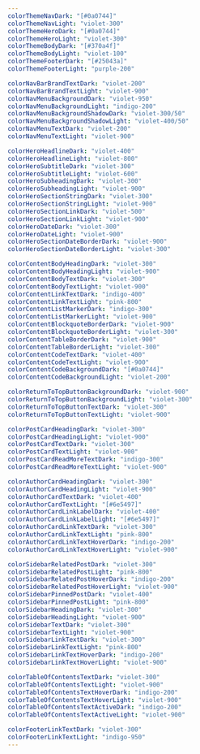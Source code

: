 ```yaml
---
colorThemeNavDark: "[#0a0744]"
colorThemeNavLight: "violet-300"
colorThemeHeroDark: "[#0a0744]"
colorThemeHeroLight: "violet-300"
colorThemeBodyDark: "[#370a4f]"
colorThemeBodyLight: "violet-100"
colorThemeFooterDark: "[#25043a]"
colorThemeFooterLight: "purple-200"

colorNavBarBrandTextDark: "violet-200"
colorNavBarBrandTextLight: "violet-900"
colorNavMenuBackgroundDark: "violet-950"
colorNavMenuBackgroundLight: "indigo-200"
colorNavMenuBackgroundShadowDark: "violet-300/50"
colorNavMenuBackgroundShadowLight: "violet-400/50"
colorNavMenuTextDark: "violet-200"
colorNavMenuTextLight: "violet-900"

colorHeroHeadlineDark: "violet-400"
colorHeroHeadlineLight: "violet-800"
colorHeroSubtitleDark: "violet-300"
colorHeroSubtitleLight: "violet-600"
colorHeroSubheadingDark: "violet-300"
colorHeroSubheadingLight: "violet-900"
colorHeroSectionStringDark: "violet-300"
colorHeroSectionStringLight: "violet-900"
colorHeroSectionLinkDark: "violet-500"
colorHeroSectionLinkLight: "violet-900"
colorHeroDateDark: "violet-300"
colorHeroDateLight: "violet-900"
colorHeroSectionDateBorderDark: "violet-900"
colorHeroSectionDateBorderLight: "violet-300"

colorContentBodyHeadingDark: "violet-300"
colorContentBodyHeadingLight: "violet-900"
colorContentBodyTextDark: "violet-300"
colorContentBodyTextLight: "violet-900"
colorContentLinkTextDark: "indigo-400"
colorContentLinkTextLight: "pink-800"
colorContentListMarkerDark: "indigo-300"
colorContentListMarkerLight: "violet-900"
colorContentBlockquoteBorderDark: "violet-900"
colorContentBlockquoteBorderLight: "violet-300"
colorContentTableBorderDark: "violet-900"
colorContentTableBorderLight: "violet-300"
colorContentCodeTextDark: "violet-400"
colorContentCodeTextLight: "violet-900"
colorContentCodeBackgroundDark: "[#0a0744]"
colorContentCodeBackgroundLight: "violet-200"

colorReturnToTopButtonBackgroundDark: "violet-900"
colorReturnToTopButtonBackgroundLight: "violet-300"
colorReturnToTopButtonTextDark: "violet-300"
colorReturnToTopButtonTextLight: "violet-900"

colorPostCardHeadingDark: "violet-300"
colorPostCardHeadingLight: "violet-900"
colorPostCardTextDark: "violet-300"
colorPostCardTextLight: "violet-900"
colorPostCardReadMoreTextDark: "indigo-300"
colorPostCardReadMoreTextLight: "violet-900"

colorAuthorCardHeadingDark: "violet-300"
colorAuthorCardHeadingLight: "violet-900"
colorAuthorCardTextDark: "violet-400"
colorAuthorCardTextLight: "[#6e5497]"
colorAuthorCardLinkLabelDark: "violet-400"
colorAuthorCardLinkLabelLight: "[#6e5497]"
colorAuthorCardLinkTextDark: "violet-300"
colorAuthorCardLinkTextLight: "pink-800"
colorAuthorCardLinkTextHoverDark: "indigo-200"
colorAuthorCardLinkTextHoverLight: "violet-900"

colorSidebarRelatedPostDark: "violet-300"
colorSidebarRelatedPostLight: "pink-800"
colorSidebarRelatedPostHoverDark: "indigo-200"
colorSidebarRelatedPostHoverLight: "violet-900"
colorSidebarPinnedPostDark: "violet-400"
colorSidebarPinnedPostLight: "pink-800"
colorSidebarHeadingDark: "violet-300"
colorSidebarHeadingLight: "violet-900"
colorSidebarTextDark: "violet-300"
colorSidebarTextLight: "violet-900"
colorSidebarLinkTextDark: "violet-300"
colorSidebarLinkTextLight: "pink-800"
colorSidebarLinkTextHoverDark: "indigo-200"
colorSidebarLinkTextHoverLight: "violet-900"

colorTableOfContentsTextDark: "violet-300"
colorTableOfContentsTextLight: "violet-900"
colorTableOfContentsTextHoverDark: "indigo-200"
colorTableOfContentsTextHoverLight: "violet-900"
colorTableOfContentsTextActiveDark: "indigo-200"
colorTableOfContentsTextActiveLight: "violet-900"

colorFooterLinkTextDark: "violet-300"
colorFooterLinkTextLight: "indigo-950"
---
```


